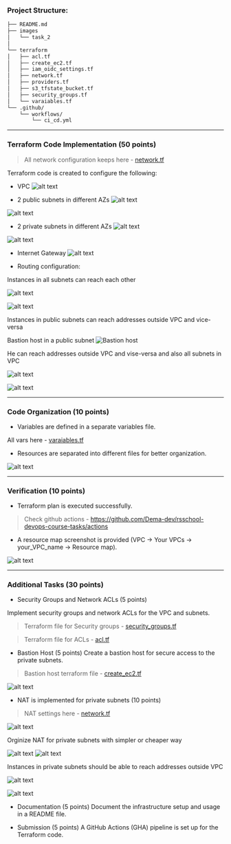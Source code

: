 ### Project Structure:
``` bash
├── README.md
├── images
│   └── task_2
│      
└── terraform
│   ├── acl.tf
│   ├── create_ec2.tf
│   ├── iam_oidc_settings.tf
│   ├── network.tf
│   ├── providers.tf
│   ├── s3_tfstate_bucket.tf
│   ├── security_groups.tf
│   └── varaiables.tf
└── .github/
    └── workflows/
        └── ci_cd.yml
```
----------------------------------

### Terraform Code Implementation (50 points)
> All network configuration keeps here - [network.tf](terraform/network.tf)


Terraform code is created to configure the following:
- VPC
![alt text](images/task_2/vpc_created.png)

- 2 public subnets in different AZs
![alt text](images/task_2/public_subnets.png)

![alt text](images/task_2/var_public.png)

- 2 private subnets in different AZs
![alt text](images/task_2/private_subnets.png)

![alt text](images/task_2/var_private.png)


- Internet Gateway
![alt text](images/task_2/ig.png)

- Routing configuration:

Instances in all subnets can reach each other

![alt text](images/task_2/private_ping.png)

![alt text](images/task_2/public_host.png)

Instances in public subnets can reach addresses outside VPC and vice-versa

Bastion host in a public subnet 
![Bastion host](images/task_2/bastion_host_network.png)

He can reach addresses outside VPC and vise-versa and also all subnets in VPC

![alt text](images/task_2/ping_bastion.png)

![alt text](images/task_2/public_host.png)

---------------------------
### Code Organization (10 points)

- Variables are defined in a separate variables file.

All vars here - [varaiables.tf](terraform/varaiables.tf)

- Resources are separated into different files for better organization.

![alt text](images/task_2/recources_structure.png)

---------------

### Verification (10 points)

- Terraform plan is executed successfully.

> Check github actions - https://github.com/Dema-dev/rsschool-devops-course-tasks/actions

- A resource map screenshot is provided (VPC -> Your VPCs -> your_VPC_name -> Resource map).

![alt text](images/task_2/resource_map.png)

----------------------------------------

### Additional Tasks (30 points)

- Security Groups and Network ACLs (5 points)

Implement security groups and network ACLs for the VPC and subnets.

> Terraform file for Security groups - [security_groups.tf](terraform/security_groups.tf)

> Terraform file for ACLs - [acl.tf](terraform/acl.tf)

- Bastion Host (5 points)
Create a bastion host for secure access to the private subnets.

> Bastion host terraform file - [create_ec2.tf](terraform/create_ec2.tf)

![alt text](images/task_2/bastion_host_network.png)

- NAT is implemented for private subnets (10 points)

> NAT settings here - [network.tf](terraform/network.tf)

![alt text](images/task_2/nat_settings.png)

Orginize NAT for private subnets with simpler or cheaper way

![alt text](images/task_2/NAT_A.png) ![alt text](images/task_2/NAT_B.png)

Instances in private subnets should be able to reach addresses outside VPC

![alt text](images/task_2/private_host_network.png)

![alt text](images/task_2/private_ping_out.png)

- Documentation (5 points)
Document the infrastructure setup and usage in a README file.

- Submission (5 points)
A GitHub Actions (GHA) pipeline is set up for the Terraform code.

